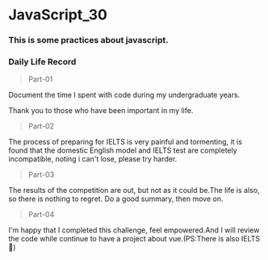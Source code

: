 # JavaScript_30
### This is some practices about javascript.

### Daily Life Record

> Part-01

Document the time I spent with code during my undergraduate years.

Thank you to those who have been important in my life.

> Part-02

The process of preparing for IELTS is very painful and tormenting, it is found that the domestic English model and IELTS test are completely incompatible, noting i can't lose, please try harder.

> Part-03

The results of the competition are out, but not as it could be.The life is also, so there is nothing to regret.
Do a good summary, then move on.

> Part-04

I'm happy that I completed this challenge, feel empowered.And I will review the code while continue to have a project about vue.(PS:There is also IELTS🥹)









